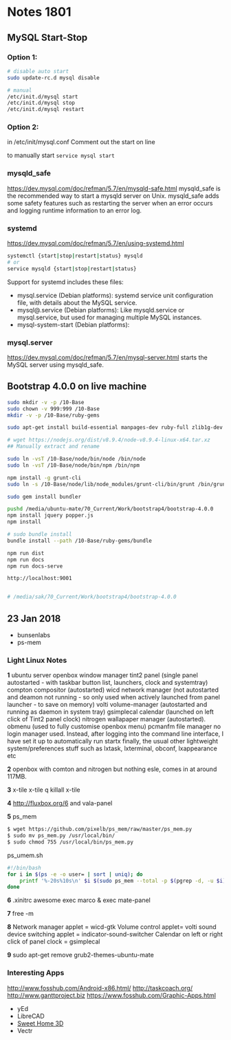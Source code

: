 # Notes 1801

## MySQL Start-Stop
### Option 1:
```sh
# disable auto start
sudo update-rc.d mysql disable

# manual
/etc/init.d/mysql start
/etc/init.d/mysql stop
/etc/init.d/mysql restart
```

### Option 2:
in /etc/init/mysql.conf
Comment out the start on line

to manually start
`service mysql start`

### mysqld_safe
https://dev.mysql.com/doc/refman/5.7/en/mysqld-safe.html
mysqld_safe is the recommended way to start a mysqld server on Unix. mysqld_safe adds some safety features such as restarting the server when an error occurs and logging runtime information to an error log.

### systemd
https://dev.mysql.com/doc/refman/5.7/en/using-systemd.html
```sh
systemctl {start|stop|restart|status} mysqld
# or
service mysqld {start|stop|restart|status}
```
Support for systemd includes these files:
- mysql.service (Debian platforms): systemd service unit configuration file, with details about the MySQL service.
- mysql@.service (Debian platforms): Like mysqld.service or mysql.service, but used for managing multiple MySQL instances.
- mysql-system-start (Debian platforms):

### mysql.server
https://dev.mysql.com/doc/refman/5.7/en/mysql-server.html
starts the MySQL server using mysqld_safe.


## Bootstrap 4.0.0 on live machine
```sh
sudo mkdir -v -p /10-Base
sudo chown -v 999:999 /10-Base
mkdir -v -p /10-Base/ruby-gems

sudo apt-get install build-essential manpages-dev ruby-full zlib1g-dev openjdk-8-jre

# wget https://nodejs.org/dist/v8.9.4/node-v8.9.4-linux-x64.tar.xz
## Manually extract and rename

sudo ln -vsT /10-Base/node/bin/node /bin/node
sudo ln -vsT /10-Base/node/bin/npm /bin/npm

npm install -g grunt-cli
sudo ln -s /10-Base/node/lib/node_modules/grunt-cli/bin/grunt /bin/grunt

sudo gem install bundler

pushd /media/ubuntu-mate/70_Current/Work/bootstrap4/bootstrap-4.0.0
npm install jquery popper.js
npm install

# sudo bundle install
bundle install --path /10-Base/ruby-gems/bundle

npm run dist
npm run docs
npm run docs-serve

http://localhost:9001


# /media/sak/70_Current/Work/bootstrap4/bootstrap-4.0.0
```

## 23 Jan 2018

- bunsenlabs
- ps-mem

### Light Linux Notes
**1**
ubuntu server
openbox window manager
tint2 panel (single panel autostarted - with taskbar button list, launchers, clock and systemtray)
compton compositor (autostarted)
wicd network manager (not autostarted and deamon not running - so only used when actively launched from panel launcher - to save on memory)
volti volume-manager (autostarted and running as daemon in system tray)
gsimplecal calendar (launched on left click of Tint2 panel clock)
nitrogen wallapaper manager (autostarted).
obmenu (used to fully customise openbox menu)
pcmanfm file manager
no login manager used. Instead, after logging into the command line interface, I have set it up to automatically run startx
finally, the usual other lightweight system/preferences stuff such as lxtask, lxterminal, obconf, lxappearance etc

**2**
openbox with comton and nitrogen but nothing esle, comes in at around 117MB.

**3**
x-tile
x-tile q
killall x-tile

**4**
http://fluxbox.org/6 and vala-panel

**5**
ps_mem
```sh
$ wget https://github.com/pixelb/ps_mem/raw/master/ps_mem.py
$ sudo mv ps_mem.py /usr/local/bin/
$ sudo chmod 755 /usr/local/bin/ps_mem.py
```

ps_umem.sh
```sh
#!/bin/bash
for i in $(ps -e -o user= | sort | uniq); do
    printf '%-20s%10s\n' $i $(sudo ps_mem --total -p $(pgrep -d, -u $i))
done
```

**6**
.xinitrc
awesome
exec marco &
exec mate-panel

**7**
free -m

**8**
Network manager applet = wicd-gtk
Volume control applet= volti
sound device switching applet = indicator-sound-switcher
Calendar on left or right click of panel clock = gsimplecal

**9**
sudo apt-get remove grub2-themes-ubuntu-mate

### Interesting Apps
http://www.fosshub.com/Android-x86.html/
http://taskcoach.org/
http://www.ganttproject.biz
https://www.fosshub.com/Graphic-Apps.html
- yEd
- LibreCAD
- [Sweet Home 3D](http://www.sweethome3d.com/)
- Vectr
